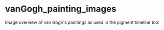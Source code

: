 # vanGogh_painting_images
Image overview of van Gogh's paintings as used in the pigment timeline tool
